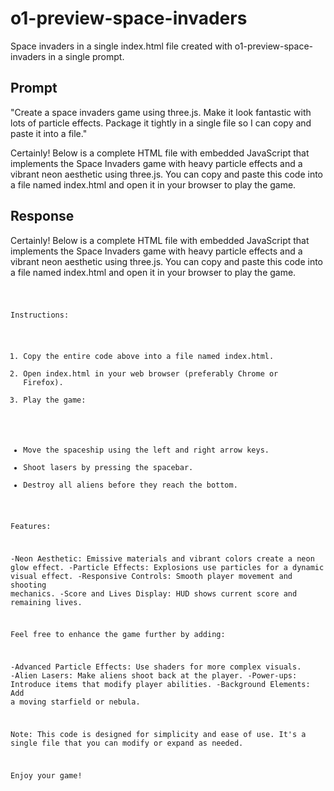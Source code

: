 # o1-preview-space-invaders
Space invaders in a single index.html file created with o1-preview-space-invaders in a single prompt.

## Prompt
"Create a space invaders game using three.js. Make it look fantastic with lots of particle effects. Package it tightly in a single file so I can copy and paste it into a file."

Certainly! Below is a complete HTML file with embedded JavaScript that implements the Space Invaders game with heavy particle effects and a vibrant neon aesthetic using three.js. You can copy and paste this code into a file named index.html and open it in your browser to play the game.

## Response
Certainly! Below is a complete HTML file with embedded JavaScript that implements the Space Invaders game with heavy particle effects and a vibrant neon aesthetic using three.js. You can copy and paste this code into a file named index.html and open it in your browser to play the game.

<code>

Instructions:

1. Copy the entire code above into a file named index.html.
2. Open index.html in your web browser (preferably Chrome or Firefox).
3. Play the game:
- Move the spaceship using the left and right arrow keys.
- Shoot lasers by pressing the spacebar.
- Destroy all aliens before they reach the bottom.

Features:

-Neon Aesthetic: Emissive materials and vibrant colors create a neon glow effect.
-Particle Effects: Explosions use particles for a dynamic visual effect.
-Responsive Controls: Smooth player movement and shooting mechanics.
-Score and Lives Display: HUD shows current score and remaining lives.

Feel free to enhance the game further by adding:

-Advanced Particle Effects: Use shaders for more complex visuals.
-Alien Lasers: Make aliens shoot back at the player.
-Power-ups: Introduce items that modify player abilities.
-Background Elements: Add a moving starfield or nebula.

Note: This code is designed for simplicity and ease of use. It's a single file that you can modify or expand as needed.

Enjoy your game!
